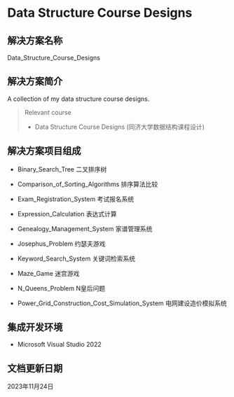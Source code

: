 # Data Structure Course Designs

## 解决方案名称

Data_Structure_Course_Designs

## 解决方案简介

A collection of my data structure course designs.

> Relevant course
> * Data Structure Course Designs (同济大学数据结构课程设计)

## 解决方案项目组成

* Binary_Search_Tree 二叉排序树

* Comparison_of_Sorting_Algorithms 排序算法比较

* Exam_Registration_System 考试报名系统

* Expression_Calculation 表达式计算

* Genealogy_Management_System 家谱管理系统

* Josephus_Problem 约瑟夫游戏

* Keyword_Search_System 关键词检索系统

* Maze_Game 迷宫游戏

* N_Queens_Problem N皇后问题

* Power_Grid_Construction_Cost_Simulation_System 电网建设造价模拟系统

## 集成开发环境

* Microsoft Visual Studio 2022

## 文档更新日期

2023年11月24日
